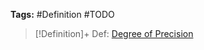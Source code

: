 ---
---

**Tags:** #Definition #TODO 

 > 
 > \[!Definition\]+ Def: [Degree of Precision](Degree%20of%20Precision.md)

